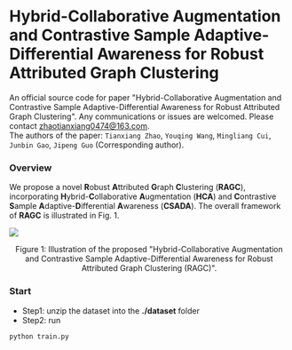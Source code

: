 # Hybrid-Collaborative Augmentation and Contrastive Sample Adaptive-Differential Awareness for Robust Attributed Graph Clustering
An official source code for paper "Hybrid-Collaborative Augmentation and Contrastive Sample Adaptive-Differential Awareness for Robust Attributed Graph Clustering". Any communications or issues are welcomed. Please contact zhaotianxiang0474@163.com.<br>
The authors of the paper: `Tianxiang Zhao`, `Youqing Wang`, `Mingliang Cui`, `Junbin Gao`, `Jipeng Guo` (Corresponding author).<br>
### Overview
We propose a novel **R**obust **A**ttributed **G**raph **C**lustering (**RAGC**), incorporating **H**ybrid-**C**ollaborative **A**ugmentation (**HCA**) and **C**ontrastive **S**ample **A**daptive-**D**ifferential **A**wareness (**CSADA**). The overall framework of **RAGC** is illustrated in Fig. 1.<br>

![](https://github.com/TianxiangZhao0474/WGCN/blob/main/image/WGCN.png)
<div align=center>
Figure 1: Illustration of the proposed "Hybrid-Collaborative Augmentation and Contrastive Sample Adaptive-Differential Awareness for Robust Attributed Graph Clustering (RAGC)".
</div>

### Start

- Step1: unzip the dataset into the **./dataset** folder
- Step2: run

```
python train.py
```
